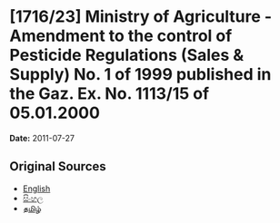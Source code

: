 # [1716/23] Ministry of Agriculture - Amendment to the control of Pesticide Regulations (Sales & Supply) No. 1 of 1999 published in the Gaz. Ex. No. 1113/15 of 05.01.2000

**Date:** 2011-07-27

## Original Sources

- [English](https://documents.gov.lk/view/extra-gazettes/2011/7/1716-23_E.pdf)
- [සිංහල](https://documents.gov.lk/view/extra-gazettes/2011/7/1716-23_S.pdf)
- [தமிழ்](https://documents.gov.lk/view/extra-gazettes/2011/7/1716-23_T.pdf)
